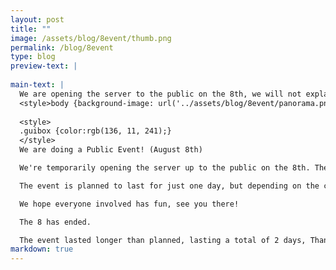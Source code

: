 ```yaml
---
layout: post
title: ""
image: /assets/blog/8event/thumb.png
permalink: /blog/8event
type: blog
preview-text: | 
  
main-text: | 
  We are opening the server to the public on the 8th, we will not explain.
  <style>body {background-image: url('../assets/blog/8event/panorama.png');}</style>
  
  <style>
  .guibox {color:rgb(136, 11, 241);}
  </style>
  We are doing a Public Event! (August 8th)

  We're temporarily opening the server up to the public on the 8th. There will be no sign-ups or anything like that required to participate, If you've been wanting to try the server out before it goes public this would be your chance!

  The event is planned to last for just one day, but depending on the conditions might last longer and the server might temporarily re-enter its closed state if no moderators are able to keep an eye on the server at the time. (We will try our best to prevent this though!)

  We hope everyone involved has fun, see you there!

  The 8 has ended.

  The event lasted longer than planned, lasting a total of 2 days, Thanks to everyone who attended! We hope you had a good time.
markdown: true
---
```

